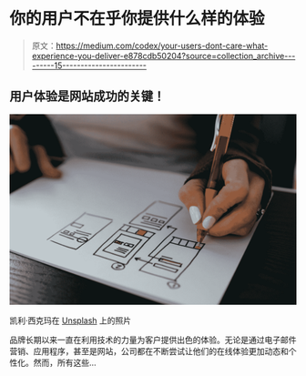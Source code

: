 # 你的用户不在乎你提供什么样的体验

> 原文：<https://medium.com/codex/your-users-dont-care-what-experience-you-deliver-e878cdb50204?source=collection_archive---------15----------------------->

## 用户体验是网站成功的关键！

![](img/e6557b21a801f51892bd84aa9b44784a.png)

凯利·西克玛在 [Unsplash](https://unsplash.com?utm_source=medium&utm_medium=referral) 上的照片

品牌长期以来一直在利用技术的力量为客户提供出色的体验。无论是通过电子邮件营销、应用程序，甚至是网站，公司都在不断尝试让他们的在线体验更加动态和个性化。然而，所有这些…